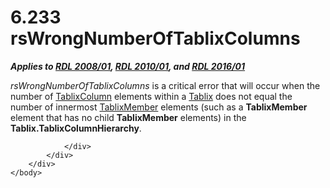 <html dir="LTR" xmlns:mshelp="http://msdn.microsoft.com/mshelp" xmlns:ddue="http://ddue.schemas.microsoft.com/authoring/2003/5" xmlns:xlink="http://www.w3.org/1999/xlink" xmlns:tool="http://www.microsoft.com/tooltip">
    <head>
        <meta http-equiv="Content-Type" content="text/html; CHARSET=utf-8"></meta>
        <meta name="save" content="history"></meta>
        <title>6.233 rsWrongNumberOfTablixColumns</title>
        <xml>
            <mshelp:toctitle title="6.233 rsWrongNumberOfTablixColumns"></mshelp:toctitle>
            <mshelp:rltitle title="[MS-RDL]: rsWrongNumberOfTablixColumns"></mshelp:rltitle>
            <mshelp:keyword index="A" term="6e6f2885-7a40-422d-a007-6e0157795094"></mshelp:keyword>
            <mshelp:attr name="DCSext.ContentType" value="open specification"></mshelp:attr>
            <mshelp:attr name="AssetID" value="6e6f2885-7a40-422d-a007-6e0157795094"></mshelp:attr>
            <mshelp:attr name="TopicType" value="kbRef"></mshelp:attr>
            <mshelp:attr name="DCSext.Title" value="[MS-RDL]: rsWrongNumberOfTablixColumns" />
        </xml>
    </head>
    <body>
        <div id="header">
            <h1 class="heading">6.233 rsWrongNumberOfTablixColumns</h1>
        </div>
        <div id="mainSection">
            <div id="mainBody">
                <div id="allHistory" class="saveHistory"></div>
                <div id="sectionSection0" class="section" name="collapseableSection">
                    

<p><b><i>Applies to </i></b><a href="1e855f94-4617-47e4-b89e-0856c6cb420f.html"><b><i>RDL 2008/01</i></b></a><b><i>,
</i></b><a href="3428e690-a348-4ec7-8a6a-8efb42d2cdee.html"><b><i>RDL 2010/01</i></b></a><b><i>,
and </i></b><a href="52ce3983-2bfc-4e72-9359-42aaf5fe4509.html"><b><i>RDL 2016/01</i></b></a></p>

<p><i>rsWrongNumberOfTablixColumns</i> is a critical error that
will occur when the number of <a href="ad9b435a-62bb-442d-abd3-bf53ec575b63.html">TablixColumn</a> elements
within a <a href="e42fb86e-799a-4202-8845-ac38831efccb.html">Tablix</a> does
not equal the number of innermost <a href="1d8a9691-b173-4e24-9ea9-1f486bc824fd.html">TablixMember</a> elements
(such as a <b>TablixMember</b> element that has no child <b>TablixMember</b>
elements) in the <b>Tablix.TablixColumnHierarchy</b>.</p>


                </div>
            </div>
        </div>
    </body>
</html>